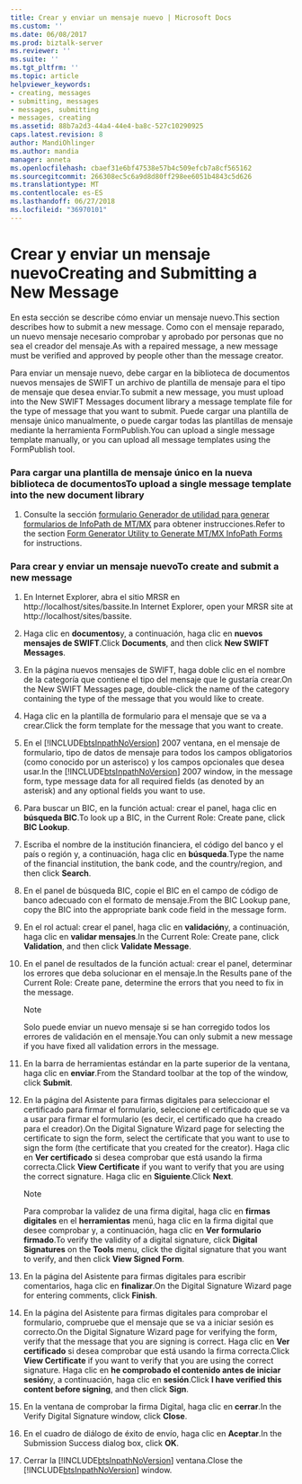 ```yaml
---
title: Crear y enviar un mensaje nuevo | Microsoft Docs
ms.custom: ''
ms.date: 06/08/2017
ms.prod: biztalk-server
ms.reviewer: ''
ms.suite: ''
ms.tgt_pltfrm: ''
ms.topic: article
helpviewer_keywords:
- creating, messages
- submitting, messages
- messages, submitting
- messages, creating
ms.assetid: 88b7a2d3-44a4-44e4-ba8c-527c10290925
caps.latest.revision: 8
author: MandiOhlinger
ms.author: mandia
manager: anneta
ms.openlocfilehash: cbaef31e6bf47538e57b4c509efcb7a8cf565162
ms.sourcegitcommit: 266308ec5c6a9d8d80ff298ee6051b4843c5d626
ms.translationtype: MT
ms.contentlocale: es-ES
ms.lasthandoff: 06/27/2018
ms.locfileid: "36970101"
---
```

# <a name="creating-and-submitting-a-new-message"></a><span data-ttu-id="b5d60-102">Crear y enviar un mensaje nuevo</span><span class="sxs-lookup"><span data-stu-id="b5d60-102">Creating and Submitting a New Message</span></span>
<span data-ttu-id="b5d60-103">En esta sección se describe cómo enviar un mensaje nuevo.</span><span class="sxs-lookup"><span data-stu-id="b5d60-103">This section describes how to submit a new message.</span></span> <span data-ttu-id="b5d60-104">Como con el mensaje reparado, un nuevo mensaje necesario comprobar y aprobado por personas que no sea el creador del mensaje.</span><span class="sxs-lookup"><span data-stu-id="b5d60-104">As with a repaired message, a new message must be verified and approved by people other than the message creator.</span></span>  

 <span data-ttu-id="b5d60-105">Para enviar un mensaje nuevo, debe cargar en la biblioteca de documentos nuevos mensajes de SWIFT un archivo de plantilla de mensaje para el tipo de mensaje que desea enviar.</span><span class="sxs-lookup"><span data-stu-id="b5d60-105">To submit a new message, you must upload into the New SWIFT Messages document library a message template file for the type of message that you want to submit.</span></span> <span data-ttu-id="b5d60-106">Puede cargar una plantilla de mensaje único manualmente, o puede cargar todas las plantillas de mensaje mediante la herramienta FormPublish.</span><span class="sxs-lookup"><span data-stu-id="b5d60-106">You can upload a single message template manually, or you can upload all message templates using the FormPublish tool.</span></span>  

### <a name="to-upload-a-single-message-template-into-the-new-document-library"></a><span data-ttu-id="b5d60-107">Para cargar una plantilla de mensaje único en la nueva biblioteca de documentos</span><span class="sxs-lookup"><span data-stu-id="b5d60-107">To upload a single message template into the new document library</span></span>  

1.  <span data-ttu-id="b5d60-108">Consulte la sección [formulario Generador de utilidad para generar formularios de InfoPath de MT/MX](../../adapters-and-accelerators/accelerator-swift/form-generator-utility-to-generate-mt-mx-infopath-forms.md) para obtener instrucciones.</span><span class="sxs-lookup"><span data-stu-id="b5d60-108">Refer to the section [Form Generator Utility to Generate MT/MX InfoPath Forms](../../adapters-and-accelerators/accelerator-swift/form-generator-utility-to-generate-mt-mx-infopath-forms.md) for instructions.</span></span>  

### <a name="to-create-and-submit-a-new-message"></a><span data-ttu-id="b5d60-109">Para crear y enviar un mensaje nuevo</span><span class="sxs-lookup"><span data-stu-id="b5d60-109">To create and submit a new message</span></span>  

1. <span data-ttu-id="b5d60-110">En Internet Explorer, abra el sitio MRSR en http://localhost/sites/bassite.</span><span class="sxs-lookup"><span data-stu-id="b5d60-110">In Internet Explorer, open your MRSR site at http://localhost/sites/bassite.</span></span>  

2. <span data-ttu-id="b5d60-111">Haga clic en **documentos**y, a continuación, haga clic en **nuevos mensajes de SWIFT**.</span><span class="sxs-lookup"><span data-stu-id="b5d60-111">Click **Documents**, and then click **New SWIFT Messages**.</span></span>  

3. <span data-ttu-id="b5d60-112">En la página nuevos mensajes de SWIFT, haga doble clic en el nombre de la categoría que contiene el tipo del mensaje que le gustaría crear.</span><span class="sxs-lookup"><span data-stu-id="b5d60-112">On the New SWIFT Messages page, double-click the name of the category containing the type of the message that you would like to create.</span></span>  

4. <span data-ttu-id="b5d60-113">Haga clic en la plantilla de formulario para el mensaje que se va a crear.</span><span class="sxs-lookup"><span data-stu-id="b5d60-113">Click the form template for the message that you want to create.</span></span>  

5. <span data-ttu-id="b5d60-114">En el [!INCLUDE[btsInpathNoVersion](../../includes/btsinpathnoversion-md.md)] 2007 ventana, en el mensaje de formulario, tipo de datos de mensaje para todos los campos obligatorios (como conocido por un asterisco) y los campos opcionales que desea usar.</span><span class="sxs-lookup"><span data-stu-id="b5d60-114">In the [!INCLUDE[btsInpathNoVersion](../../includes/btsinpathnoversion-md.md)] 2007 window, in the message form, type message data for all required fields (as denoted by an asterisk) and any optional fields you want to use.</span></span>  

6. <span data-ttu-id="b5d60-115">Para buscar un BIC, en la función actual: crear el panel, haga clic en **búsqueda BIC**.</span><span class="sxs-lookup"><span data-stu-id="b5d60-115">To look up a BIC, in the Current Role: Create pane, click **BIC Lookup**.</span></span>  

7. <span data-ttu-id="b5d60-116">Escriba el nombre de la institución financiera, el código del banco y el país o región y, a continuación, haga clic en **búsqueda**.</span><span class="sxs-lookup"><span data-stu-id="b5d60-116">Type the name of the financial institution, the bank code, and the country/region, and then click **Search**.</span></span>  

8. <span data-ttu-id="b5d60-117">En el panel de búsqueda BIC, copie el BIC en el campo de código de banco adecuado con el formato de mensaje.</span><span class="sxs-lookup"><span data-stu-id="b5d60-117">From the BIC Lookup pane, copy the BIC into the appropriate bank code field in the message form.</span></span>  

9. <span data-ttu-id="b5d60-118">En el rol actual: crear el panel, haga clic en **validación**y, a continuación, haga clic en **validar mensajes**.</span><span class="sxs-lookup"><span data-stu-id="b5d60-118">In the Current Role: Create pane, click **Validation**, and then click **Validate Message**.</span></span>  

10. <span data-ttu-id="b5d60-119">En el panel de resultados de la función actual: crear el panel, determinar los errores que deba solucionar en el mensaje.</span><span class="sxs-lookup"><span data-stu-id="b5d60-119">In the Results pane of the Current Role: Create pane, determine the errors that you need to fix in the message.</span></span>  

    > [!NOTE]
    >  <span data-ttu-id="b5d60-120">Solo puede enviar un nuevo mensaje si se han corregido todos los errores de validación en el mensaje.</span><span class="sxs-lookup"><span data-stu-id="b5d60-120">You can only submit a new message if you have fixed all validation errors in the message.</span></span>  

11. <span data-ttu-id="b5d60-121">En la barra de herramientas estándar en la parte superior de la ventana, haga clic en **enviar**.</span><span class="sxs-lookup"><span data-stu-id="b5d60-121">From the Standard toolbar at the top of the window, click **Submit**.</span></span>  

12. <span data-ttu-id="b5d60-122">En la página del Asistente para firmas digitales para seleccionar el certificado para firmar el formulario, seleccione el certificado que se va a usar para firmar el formulario (es decir, el certificado que ha creado para el creador).</span><span class="sxs-lookup"><span data-stu-id="b5d60-122">On the Digital Signature Wizard page for selecting the certificate to sign the form, select the certificate that you want to use to sign the form (the certificate that you created for the creator).</span></span> <span data-ttu-id="b5d60-123">Haga clic en **Ver certificado** si desea comprobar que está usando la firma correcta.</span><span class="sxs-lookup"><span data-stu-id="b5d60-123">Click **View Certificate** if you want to verify that you are using the correct signature.</span></span> <span data-ttu-id="b5d60-124">Haga clic en **Siguiente**.</span><span class="sxs-lookup"><span data-stu-id="b5d60-124">Click **Next**.</span></span>  

    > [!NOTE]
    >  <span data-ttu-id="b5d60-125">Para comprobar la validez de una firma digital, haga clic en **firmas digitales** en el **herramientas** menú, haga clic en la firma digital que desee comprobar y, a continuación, haga clic en **Ver formulario firmado**.</span><span class="sxs-lookup"><span data-stu-id="b5d60-125">To verify the validity of a digital signature, click **Digital Signatures** on the **Tools** menu, click the digital signature that you want to verify, and then click **View Signed Form**.</span></span>  

13. <span data-ttu-id="b5d60-126">En la página del Asistente para firmas digitales para escribir comentarios, haga clic en **finalizar**.</span><span class="sxs-lookup"><span data-stu-id="b5d60-126">On the Digital Signature Wizard page for entering comments, click **Finish**.</span></span>  

14. <span data-ttu-id="b5d60-127">En la página del Asistente para firmas digitales para comprobar el formulario, compruebe que el mensaje que se va a iniciar sesión es correcto.</span><span class="sxs-lookup"><span data-stu-id="b5d60-127">On the Digital Signature Wizard page for verifying the form, verify that the message that you are signing is correct.</span></span> <span data-ttu-id="b5d60-128">Haga clic en **Ver certificado** si desea comprobar que está usando la firma correcta.</span><span class="sxs-lookup"><span data-stu-id="b5d60-128">Click **View Certificate** if you want to verify that you are using the correct signature.</span></span> <span data-ttu-id="b5d60-129">Haga clic en **he comprobado el contenido antes de iniciar sesión**y, a continuación, haga clic en **sesión**.</span><span class="sxs-lookup"><span data-stu-id="b5d60-129">Click **I have verified this content before signing**, and then click **Sign**.</span></span>  

15. <span data-ttu-id="b5d60-130">En la ventana de comprobar la firma Digital, haga clic en **cerrar**.</span><span class="sxs-lookup"><span data-stu-id="b5d60-130">In the Verify Digital Signature window, click **Close**.</span></span>  

16. <span data-ttu-id="b5d60-131">En el cuadro de diálogo de éxito de envío, haga clic en **Aceptar**.</span><span class="sxs-lookup"><span data-stu-id="b5d60-131">In the Submission Success dialog box, click **OK**.</span></span>  

17. <span data-ttu-id="b5d60-132">Cerrar la [!INCLUDE[btsInpathNoVersion](../../includes/btsinpathnoversion-md.md)] ventana.</span><span class="sxs-lookup"><span data-stu-id="b5d60-132">Close the [!INCLUDE[btsInpathNoVersion](../../includes/btsinpathnoversion-md.md)] window.</span></span>
